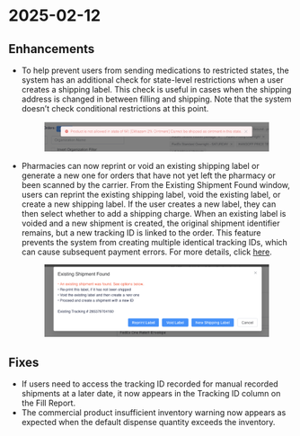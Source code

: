 # 2025-02-12

## Enhancements

*   To help prevent users from sending medications to restricted states, the system has an additional check for state-level restrictions when a user creates a shipping label. This check is useful in cases when the shipping address is changed in between filling and shipping. Note that the system doesn’t check conditional restrictions at this point.

    <figure><img src="../.gitbook/assets/image (608).png" alt=""><figcaption></figcaption></figure>
*   Pharmacies can now reprint or void an existing shipping label or generate a new one for orders that have not yet left the pharmacy or been scanned by the carrier. From the Existing Shipment Found window, users can reprint the existing shipping label, void the existing label, or create a new shipping label. If the user creates a new label, they can then select whether to add a shipping charge. When an existing label is voided and a new shipment is created, the original shipment identifier remains, but a new tracking ID is linked to the order. This feature prevents the system from creating multiple identical tracking IDs, which can cause subsequent payment errors. For more details, click [here](../orders/creating-and-using-orders/managing-shipments-for-orders-still-in-the-pharmacy.md).

    <figure><img src="../.gitbook/assets/image (609).png" alt=""><figcaption></figcaption></figure>

## Fixes

* If users need to access the tracking ID recorded for manual recorded shipments at a later date, it now appears in the Tracking ID column on the Fill Report.
* The commercial product insufficient inventory warning now appears as expected when the default dispense quantity exceeds the inventory.
